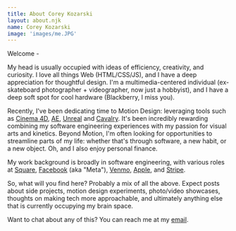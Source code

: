 ```yaml
---
title: About Corey Kozarski
layout: about.njk
name: Corey Kozarski
image: 'images/me.JPG'
---
```


Welcome -

My head is usually occupied with ideas of efficiency, creativity, and curiosity. I love all things Web (HTML/CSS/JS), and I have a deep appreciation for thoughtful design. I'm a multimedia-centered individual (ex-skateboard photographer + videographer, now just a hobbyist), and I have a deep soft spot for cool hardware (Blackberry, I miss you).

Recently, I've been dedicating time to Motion Design: leveraging tools such as [Cinema 4D](https://www.maxon.net/en/cinema-4d), [AE](https://www.adobe.com/products/aftereffects.html), [Unreal](https://www.unrealengine.com/en-US) and [Cavalry](https://cavalry.scenegroup.co). It's been incredibly rewarding combining my software engineering experiences with my passion for visual arts and kinetics. Beyond Motion, I'm often looking for opportunities to streamline parts of my life: whether that's through software, a new habit, or a new object. Oh, and I also enjoy personal finance.

My work background is broadly in software engineering, with various roles at [Square](https://square.com), [Facebook](https://www.meta.com) (aka "Meta"), [Venmo](https://www.venmo.com), [Apple](https://www.apple.com), and [Stripe](https://www.stripe.com).

So, what will you find here? Probably a mix of all the above. Expect posts about side projects, motion design experiments, photo/video showcases, thoughts on making tech more approachable, and ultimately anything else that is currently occupying my brain space.

Want to chat about any of this? You can reach me at my [email](mailto:coreykozarski@gmail.com).
